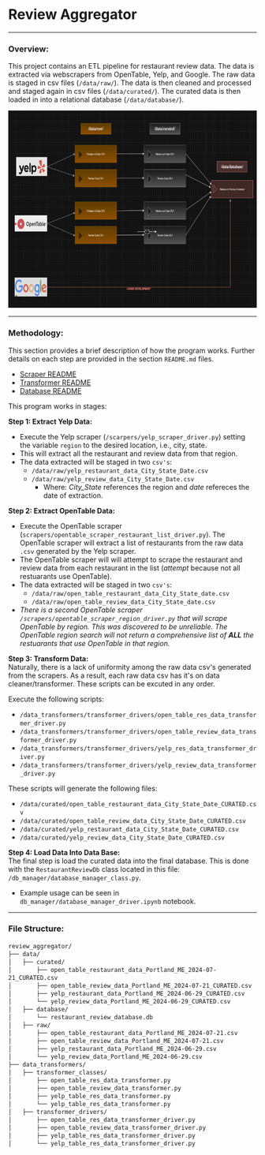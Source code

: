 # Review Aggregator
___

### Overview:  

This project contains an ETL pipeline for restaurant review data. The data is extracted via webscrapers from OpenTable, Yelp, and Google. The raw data is staged in csv files (```/data/raw/```). The data is then cleaned and processed and staged again in csv files (```/data/curated/```). The curated data is then loaded in into a relational database (```/data/database/```).

<img src = "/figs/data_lineage.png" width = 700 height = 400>  

___
### Methodology:
This section provides a brief description of how the program works. Further details on each step are provided in the section ```README.md``` files.
* [Scraper README](scrapers/README.md)
* [Transformer README](data_transformers/README.md)
* [Database README](db_manager/README.md)


This program works in stages:

**Step 1: Extract Yelp Data:**
* Execute the Yelp scraper (```/scarpers/yelp_scraper_driver.py```) setting the variable ```region``` to the desired location, i.e., city, state. 
* This will extract all the restaurant and review data from that region.
* The data extracted will be staged in two ```csv's```:
  * ```/data/raw/yelp_restaurant_data_City_State_Date.csv```
  * ```/data/raw/yelp_review_data_City_State_Date.csv```
    * Where: *City_State* references the region and *date* refereces the date of extraction.
  
**Step 2: Extract OpenTable Data:**
* Execute the OpenTable scraper (```scrapers/opentable_scraper_restaurant_list_driver.py```). The OpenTable scraper will extract a list of restaurants from the raw data ```.csv``` generated by the Yelp scraper.
* The OpenTable scraper will will attempt to scrape the restaurant and review data from each restaurant in the list (*attempt* because not all restuarants use OpenTable).
* The data extracted will be staged in two ```csv's```:
  * ```/data/raw/open_table_restaurant_data_City_State_date.csv```
  * ```/data/raw/open_table_review_data_City_State_date.csv```
* *There is a second OpenTable scraper ```/scrapers/opentable_scraper_region_driver.py``` that will scrape OpenTable by region. This was discovered to be unreliable. The OpenTable region search will not return a comprehensive list of **ALL** the restuarants that use OpenTable in that region.*

**Step 3: Transform Data:**  
Naturally, there is a lack of uniformity among the raw data csv's generated from the scrapers. As a result, each raw data csv has it's on data cleaner/transformer. These scripts can be excuted in any order.

Execute the following scripts:
* ```/data_transformers/transformer_drivers/open_table_res_data_transformer_driver.py```
* ```/data_transformers/transformer_drivers/open_table_review_data_transformer_driver.py```
* ```/data_transformers/transformer_drivers/yelp_res_data_transformer_driver.py```
* ```/data_transformers/transformer_drivers/yelp_review_data_transformer_driver.py```

These scripts will generate the following files:
* ```/data/curated/open_table_restaurant_data_City_State_Date_CURATED.csv```
* ```/data/curated/open_table_review_data_City_State_Date_CURATED.csv```
* ```/data/curated/yelp_restaurant_data_City_State_Date_CURATED.csv```
* ```/data/curated/yelp_review_data_City_State_Date_CURATED.csv```
  
**Step 4: Load Data Into Data Base:**  
The final step is load the curated data into the final database. This is done with the ```RestaurantReviewDb``` class located in this file: ```/db_manager/database_manager_class.py```.
* Example usage can be seen in ```db_manager/database_manager_driver.ipynb``` notebook.
___


### File Structure:
```
review_aggregator/
├── data/
│   ├── curated/
│       ├── open_table_restaurant_data_Portland_ME_2024-07-21_CURATED.csv
│       ├── open_table_review_data_Portland_ME_2024-07-21_CURATED.csv
│       ├── yelp_restaurant_data_Portland_ME_2024-06-29_CURATED.csv
│       └── yelp_review_data_Portland_ME_2024-06-29_CURATED.csv
│   ├── database/
│       └── restaurant_review_database.db
│   ├── raw/
│       ├── open_table_restaurant_data_Portland_ME_2024-07-21.csv
│       ├── open_table_review_data_Portland_ME_2024-07-21.csv
│       ├── yelp_restaurant_data_Portland_ME_2024-06-29.csv
│       └── yelp_review_data_Portland_ME_2024-06-29.csv
├── data_transformers/
│   ├── transformer_classes/ 
│       ├── open_table_res_data_transformer.py
│       ├── open_table_review_data_transformer.py
│       ├── yelp_table_res_data_transformer.py
│       └── yelp_table_res_data_transformer.py
│   ├── transformer_drivers/ 
│       ├── open_table_res_data_transformer_driver.py
│       ├── open_table_review_data_transformer_driver.py
│       ├── yelp_table_res_data_transformer_driver.py
│       └── yelp_table_res_data_transformer_driver.py


```
